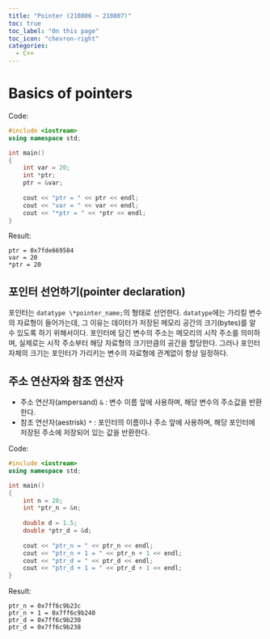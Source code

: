 ```yaml
---
title: "Pointer (210806 ~ 210807)"
toc: true
toc_label: "On this page"
toc_icon: "chevron-right"
categories:
  - C++
---
```


# Basics of pointers
Code:
```cpp
#include <iostream>
using namespace std;

int main()
{
    int var = 20;
    int *ptr;
    ptr = &var;
    
    cout << "ptr = " << ptr << endl;
    cout << "var = " << var << endl;
    cout << "*ptr = " << *ptr << endl;
}
```
Result:
```
ptr = 0x7fde669584
var = 20
*ptr = 20
```

## 포인터 선언하기(pointer declaration)
포인터는 `datatype \*pointer_name;`의 형태로 선언한다. `datatype`에는 가리킬 변수의 자료형이 들어가는데, 그 이유는 데이터가 저장된 메모리 공간의 크기(bytes)를 알 수 있도록 하기 위해서이다. 포인터에 담긴 변수의 주소는 메모리의 시작 주소를 의미하며, 실제로는 시작 주소부터 해당 자료형의 크기만큼의 공간을 할당한다. 그러나 포인터 자체의 크기는 포인터가 가리키는 변수의 자료형에 관계없이 항상 일정하다.

## 주소 연산자와 참조 연산자
- 주소 연산자(ampersand) `&` : 변수 이름 앞에 사용하며, 해당 변수의 주소값을 반환한다.
- 참조 연산자(aestrisk) `*` : 포인터의 이름이나 주소 앞에 사용하며, 해당 포인터에 저장된 주소에 저장되어 있는 값을 반환한다.

Code:
```cpp
#include <iostream>
using namespace std;

int main()
{
    int n = 20;
    int *ptr_n = &n;
    
    double d = 1.5;
    double *ptr_d = &d;
    
    cout << "ptr_n = " << ptr_n << endl;
    cout << "ptr_n + 1 = " << ptr_n + 1 << endl;
    cout << "ptr_d = " << ptr_d << endl;
    cout << "ptr_d + 1 = " << ptr_d + 1 << endl;
}
```
Result:
```
ptr_n = 0x7ff6c9b23c
ptr_n + 1 = 0x7ff6c9b240
ptr_d = 0x7ff6c9b230
ptr_d = 0x7ff6c9b238
```

